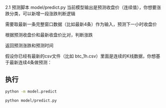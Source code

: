 
2.1 预测脚本 model/predict.py
当前模型输出是预测收盘价（连续值），你想要涨跌分类，可以新增一段涨跌判断逻辑

需要取最新一条完整窗口数据（比如最新4条）作为输入，预测下一小时收盘价

根据预测收盘价和最新收盘价比对，判断涨跌

返回预测涨跌和预测时间

假设你已经有最新的csv文件（比如 btc_1h.csv）里面是连续的K线数据，你想基于最新连续4条做预测：


## 执行
```bash
python -m model.predict

python model/predict.py
```